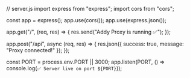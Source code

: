 // server.js
import express from "express";
import cors from "cors";

const app = express();
app.use(cors());
app.use(express.json());

app.get("/", (req, res) => {
  res.send("Addy Proxy is running ✅");
});

app.post("/api", async (req, res) => {
  res.json({ success: true, message: "Proxy connected!" });
});

const PORT = process.env.PORT || 3000;
app.listen(PORT, () => console.log(`✅ Server live on port ${PORT}`));
